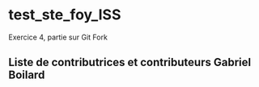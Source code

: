 # test_ste_foy_ISS
Exercice 4, partie sur Git Fork

Liste de contributrices et contributeurs
Gabriel Boilard
---
